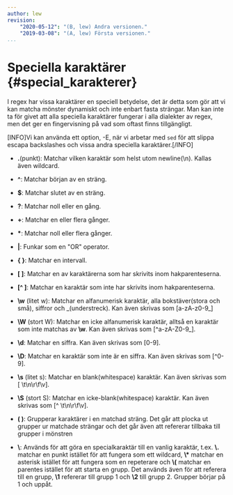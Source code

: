 ```yaml
---
author: lew
revision:
    "2020-05-12": "(B, lew) Andra versionen."
    "2019-03-08": "(A, lew) Första versionen."
...
```

Speciella karaktärer {#special_karakterer}
=======================

I regex har vissa karaktärer en speciell betydelse, det är detta som gör att vi kan matcha mönster dynamiskt och inte enbart fasta strängar. Man kan inte ta för givet att alla speciella karaktärer fungerar i alla dialekter av regex, men det ger en fingervisning på vad som oftast finns tillgängligt.

[INFO]Vi kan använda ett option, -E, när vi arbetar med `sed` för att slippa escapa backslashes och vissa andra speciella karaktärer.[/INFO]

* **.**(punkt): Matchar vilken karaktär som helst utom newline(\\n). Kallas även wildcard.

* **^**: Matchar början av en sträng.

* **$**: Matchar slutet av en sträng.

* **?**: Matchar noll eller en gång.

* **+**: Matchar en eller flera gånger.

* **\***: Matchar noll eller flera gånger.

* **|**: Funkar som en "OR" operator.

* **\{ \}**: Matchar en intervall.

* **[ ]**: Matchar en av karaktärerna som har skrivits inom hakparenteserna.

* **[^ ]**: Matchar en karaktär som inte har skrivits inom hakparenteserna.

* **\w** (litet w): Matchar en alfanumerisk karaktär, alla bokstäver(stora och små), siffror och \_(understreck). Kan även skrivas som [a-zA-z0-9_]

* **\W** (stort W): Matchar en icke alfanumerisk karaktär, alltså en karaktär som inte matchas av **\w**. Kan även skrivas som [^a-zA-Z0-9_].

* **\d**: Matchar en siffra. Kan även skrivas som [0-9].

* **\D**: Matchar en karaktär som inte är en siffra. Kan även skrivas som [^0-9].

* **\s** (litet s): Matchar en blank(whitespace) karaktär. Kan även skrivas som [ \\t\\n\\r\\f\\v].

* **\S** (stort S): Matchar en icke-blank(whitespace) karaktär. Kan även skrivas som [^ \\t\\n\\r\\f\\v].

* **( )**: Grupperar karaktärer i en matchad sträng. Det går att plocka ut grupper ur matchade strängar och det går även att refererar tillbaka till grupper i mönstren

* **\\**: Används för att göra en specialkaraktär till en vanlig karaktär, t.ex. **\\.** matchar en punkt istället för att fungera som ett wildcard, **\\\*** matchar en asterisk istället för att fungera som en repeterare och **\\(** matchar en parentes istället för att starta en grupp.
Det används även för att referera till en grupp, **\1** refererar till grupp 1 och **\2** till grupp 2. Grupper börjar på 1 och uppåt.
